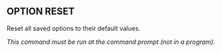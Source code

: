 ## OPTION RESET

Reset all saved options to their default values.

*This command must be run at the command prompt (not in a program).*

